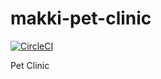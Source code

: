 # makki-pet-clinic
[![CircleCI](https://dl.circleci.com/status-badge/img/gh/ashrf34q/makki-pet-clinic/tree/main.svg?style=svg)](https://dl.circleci.com/status-badge/redirect/gh/ashrf34q/makki-pet-clinic/tree/main)

Pet Clinic
